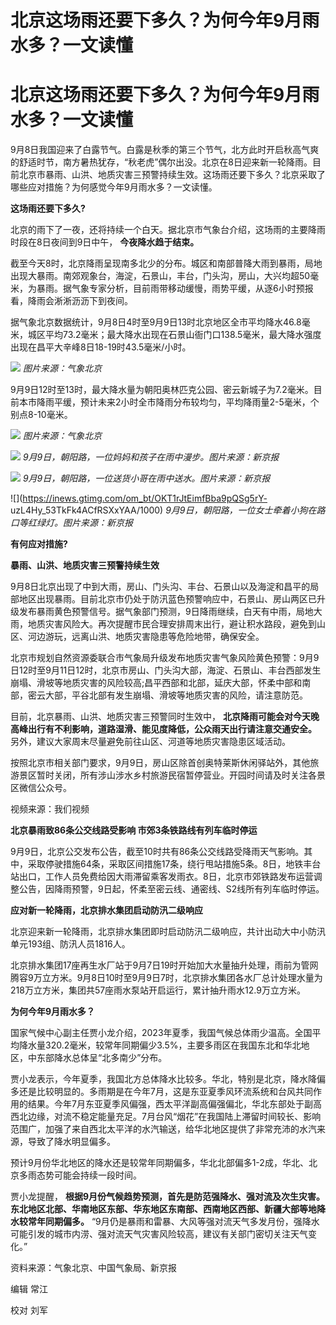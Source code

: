 # 北京这场雨还要下多久？为何今年9月雨水多？一文读懂

# 北京这场雨还要下多久？为何今年9月雨水多？一文读懂

9月8日我国迎来了白露节气。白露是秋季的第三个节气，北方此时开启秋高气爽的舒适时节，南方暑热犹存，“秋老虎”偶尔出没。北京在8日迎来新一轮降雨。目前北京市暴雨、山洪、地质灾害三预警持续生效。这场雨还要下多久？北京采取了哪些应对措施？为何感觉今年9月雨水多？一文读懂。

**这场雨还要下多久?**

北京的雨下了一夜，还将持续一个白天。据北京市气象台介绍，这场雨的主要降雨时段在8日夜间到9日中午， **今夜降水趋于结束。**

截至今天8时，北京降雨呈现南多北少的分布。城区和南部普降大雨到暴雨，局地出现大暴雨。南郊观象台，海淀，石景山，丰台，门头沟，房山，大兴均超50毫米，为暴雨。据气象专家分析，目前雨带移动缓慢，雨势平缓，从逐6小时预报看，降雨会淅淅沥沥下到夜间。

据气象北京数据统计，9月8日4时至9月9日13时北京地区全市平均降水46.8毫米，城区平均73.2毫米；最大降水出现在石景山衙门口138.5毫米，最大降水强度出现在昌平大辛峰8日18-19时43.5毫米/小时。

![](https://inews.gtimg.com/om_bt/ORZ4vNyaIebvpEqZ2U1yQcCJcmsJGNEMe9kbaL33r4z1gAA/1000)
_图片来源：气象北京_

9月9日12时至13时，最大降水量为朝阳奥林匹克公园、密云新城子为7.2毫米。目前本市降雨平缓，预计未来2小时全市降雨分布较均匀，平均降雨量2-5毫米，个别点8-10毫米。

![](https://inews.gtimg.com/om_bt/OWZ9gNrjIxSUUA0_vW8oPD1UpB5uOeXpVGYJfKQJb3ZhsAA/1000)
_图片来源：气象北京_

![](https://inews.gtimg.com/om_bt/OLfLj0kZbJWGPmvzXofd5C63seL_SJWWy6L06SPKOkXbYAA/1000)
_9月9日，朝阳路，一位妈妈和孩子在雨中漫步。图片来源：新京报_

![](https://inews.gtimg.com/om_bt/OeBxcWwRrYkMswCVmBi2yUVaQrNqeJmC8W6UFWY_pmEeEAA/1000)
_9月9日，朝阳路，一位送货小哥在雨中送水。图片来源：新京报_

![](https://inews.gtimg.com/om_bt/OKT1rJtEimfBba9pQSg5rY-
uzL4Hy_53TkFk4ACfRSXxYAA/1000) _9月9日，朝阳路，一位女士牵着小狗在路口等红绿灯。图片来源：新京报_

**有何应对措施?**

**暴雨、山洪、地质灾害三预警持续生效**

9月8日北京出现了中到大雨，房山、门头沟、丰台、石景山以及海淀和昌平的局部地区出现暴雨。目前北京市仍处于防汛蓝色预警响应中，石景山、房山两区已升级发布暴雨黄色预警信号。据气象部门预测，9日降雨继续，白天有中雨，局地大雨，地质灾害风险大。再次提醒市民合理安排周末出行，避让积水路段，避免到山区、河边游玩，远离山洪、地质灾害隐患等危险地带，确保安全。

北京市规划自然资源委联合市气象局升级发布地质灾害气象风险黄色预警：9月9日12时至9月11日12时，北京市房山、门头沟大部，海淀、石景山、丰台西部发生崩塌、滑坡等地质灾害的风险较高;昌平西部和北部，延庆大部，怀柔中部和南部，密云大部，平谷北部有发生崩塌、滑坡等地质灾害的风险，请注意防范。

目前，北京暴雨、山洪、地质灾害三预警同时生效中， **北京降雨可能会对今天晚高峰出行有不利影响，道路湿滑、能见度降低，公众雨天出行请注意交通安全。**
另外，建议大家周末尽量避免前往山区、河道等地质灾害隐患区域活动。

按照北京市相关部门要求，9月9日，房山区除首创奥特莱斯休闲驿站外，其他旅游景区暂时关闭，所有涉山涉水乡村旅游民宿暂停营业。开园时间请及时关注各景区微信公众号。

视频来源：我们视频

**北京暴雨致86条公交线路受影响 市郊3条铁路线有列车临时停运**

9月9日，北京公交发布公告，截至10时共有86条公交线路受降雨天气影响。其中，采取停驶措施64条，采取区间措施17条，绕行甩站措施5条。8日，地铁丰台站出口，工作人员免费给因大雨滞留乘客发雨衣。8日，北京市郊铁路发布运营调整公告，因降雨预警，9日起，怀柔至密云线、通密线、S2线所有列车临时停运。

**应对新一轮降雨，北京排水集团启动防汛二级响应**

北京迎来新一轮降雨，北京排水集团即时启动防汛二级响应，共计出动大中小防汛单元193组、防汛人员1816人。

北京排水集团17座再生水厂站于9月7日19时开始加大水量抽升处理，雨前为管网腾容9万立方米。9月8日10时至9月9日7时，北京排水集团各水厂总计处理水量为218万立方米，集团共57座雨水泵站开启运行，累计抽升雨水12.9万立方米。

**为何今年9月雨水多？**

国家气候中心副主任贾小龙介绍，2023年夏季，我国气候总体雨少温高。全国平均降水量320.2毫米，较常年同期偏少3.5%，主要多雨区在我国东北和华北地区，中东部降水总体呈“北多南少”分布。

贾小龙表示，今年夏季，我国北方总体降水比较多。华北，特别是北京，降水降偏多还是比较明显的。多雨期是在今年7月，这是东亚夏季风环流系统和台风共同作用的结果。今年7月东亚夏季风偏强，西太平洋副高偏强偏北，华北东部处于副高西北边缘，对流不稳定能量充足。7月台风“烟花”在我国陆上滞留时间较长、影响范围广，加强了来自西北太平洋的水汽输送，给华北地区提供了非常充沛的水汽来源，导致了降水明显偏多。

预计9月份华北地区的降水还是较常年同期偏多，华北北部偏多1-2成，华北、北京多雨态势可能会持续一段时间。

贾小龙提醒，
**根据9月份气候趋势预测，首先是防范强降水、强对流及次生灾害。东北地区北部、华南地区东部、华东地区东南部、西南地区西部、新疆大部等地降水较常年同期偏多。**
“9月仍是暴雨和雷暴、大风等强对流天气多发月份，强降水可能引发的城市内涝、强对流天气灾害风险较高，建议有关部门密切关注天气变化。”

资料来源：气象北京、中国气象局、新京报

编辑 常江

校对 刘军

